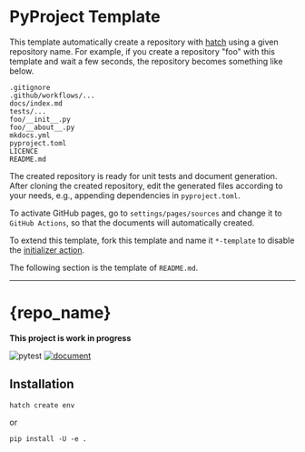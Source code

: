 # PyProject Template

This template automatically create a repository with [hatch](https://hatch.pypa.io/) using a given repository name.
For example, if you create a repository "foo" with this template and wait a few seconds,
the repository becomes something like below.

```
.gitignore
.github/workflows/...
docs/index.md
tests/...
foo/__init__.py
foo/__about__.py
mkdocs.yml
pyproject.toml
LICENCE
README.md
```

The created repository is ready for unit tests and document generation.
After cloning the created repository, edit the generated files according to your needs, e.g., appending dependencies in `pyproject.toml`.

To activate GitHub pages, go to `settings/pages/sources` and change it to `GitHub Actions`, so that the documents will automatically created.

To extend this template, fork this template and name it `*-template` to disable the [initializer action](.github/workflows/init.yaml).

The following section is the template of `README.md`.

---

# {repo_name}

**This project is work in progress**

![pytest](https://github.com/{owner_name}/{repo_name}/workflows/pytest/badge.svg)
[![document](https://img.shields.io/static/v1?label=doc&message={repo_name}&color=blue)](https://{owner_name}.github.io/{repo_name})

## Installation

```
hatch create env
```

or

```
pip install -U -e .
```